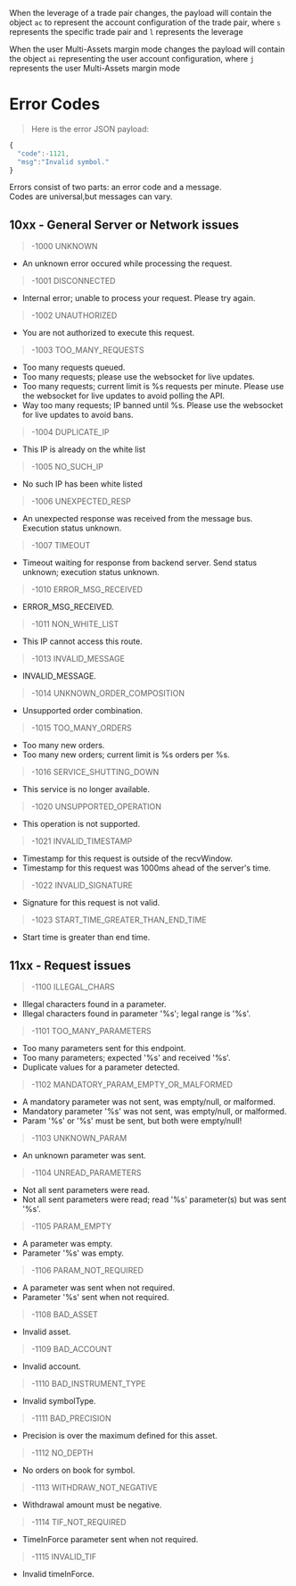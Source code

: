 When the leverage of a trade pair changes, the payload will contain the object `ac` to represent the account configuration of the trade pair, where `s` represents the specific trade pair and `l` represents the leverage

When the user Multi-Assets margin mode changes the payload will contain the object `ai` representing the user account configuration, where `j` represents the user Multi-Assets margin mode



# Error Codes

> Here is the error JSON payload:

```javascript
{
  "code":-1121,
  "msg":"Invalid symbol."
}
```

Errors consist of two parts: an error code and a message.    
Codes are universal,but messages can vary.



## 10xx - General Server or Network issues
> -1000 UNKNOWN
* An unknown error occured while processing the request.

> -1001 DISCONNECTED
* Internal error; unable to process your request. Please try again.

> -1002 UNAUTHORIZED
* You are not authorized to execute this request.

> -1003 TOO_MANY_REQUESTS
* Too many requests queued.
* Too many requests; please use the websocket for live updates.
* Too many requests; current limit is %s requests per minute. Please use the websocket for live updates to avoid polling the API.
* Way too many requests; IP banned until %s. Please use the websocket for live updates to avoid bans.

> -1004 DUPLICATE_IP
* This IP is already on the white list

> -1005 NO_SUCH_IP
* No such IP has been white listed

> -1006 UNEXPECTED_RESP
* An unexpected response was received from the message bus. Execution status unknown.

> -1007 TIMEOUT
* Timeout waiting for response from backend server. Send status unknown; execution status unknown.

> -1010 ERROR_MSG_RECEIVED
* ERROR_MSG_RECEIVED.

> -1011 NON_WHITE_LIST
* This IP cannot access this route.

> -1013 INVALID_MESSAGE
* INVALID_MESSAGE.

> -1014 UNKNOWN_ORDER_COMPOSITION
* Unsupported order combination.

> -1015 TOO_MANY_ORDERS
* Too many new orders.
* Too many new orders; current limit is %s orders per %s.

> -1016 SERVICE_SHUTTING_DOWN
* This service is no longer available.

> -1020 UNSUPPORTED_OPERATION
* This operation is not supported.

> -1021 INVALID_TIMESTAMP
* Timestamp for this request is outside of the recvWindow.
* Timestamp for this request was 1000ms ahead of the server's time.

> -1022 INVALID_SIGNATURE
* Signature for this request is not valid.

> -1023 START_TIME_GREATER_THAN_END_TIME
* Start time is greater than end time.


## 11xx - Request issues
> -1100 ILLEGAL_CHARS
* Illegal characters found in a parameter.
* Illegal characters found in parameter '%s'; legal range is '%s'.

> -1101 TOO_MANY_PARAMETERS
* Too many parameters sent for this endpoint.
* Too many parameters; expected '%s' and received '%s'.
* Duplicate values for a parameter detected.

> -1102 MANDATORY_PARAM_EMPTY_OR_MALFORMED
* A mandatory parameter was not sent, was empty/null, or malformed.
* Mandatory parameter '%s' was not sent, was empty/null, or malformed.
* Param '%s' or '%s' must be sent, but both were empty/null!

> -1103 UNKNOWN_PARAM
* An unknown parameter was sent.

> -1104 UNREAD_PARAMETERS
* Not all sent parameters were read.
* Not all sent parameters were read; read '%s' parameter(s) but was sent '%s'.

> -1105 PARAM_EMPTY
* A parameter was empty.
* Parameter '%s' was empty.

> -1106 PARAM_NOT_REQUIRED
* A parameter was sent when not required.
* Parameter '%s' sent when not required.

> -1108 BAD_ASSET
* Invalid asset.

> -1109 BAD_ACCOUNT
* Invalid account.

> -1110 BAD_INSTRUMENT_TYPE
* Invalid symbolType.

> -1111 BAD_PRECISION
* Precision is over the maximum defined for this asset.

> -1112 NO_DEPTH
* No orders on book for symbol.

> -1113 WITHDRAW_NOT_NEGATIVE
* Withdrawal amount must be negative.

> -1114 TIF_NOT_REQUIRED
* TimeInForce parameter sent when not required.

> -1115 INVALID_TIF
* Invalid timeInForce.

